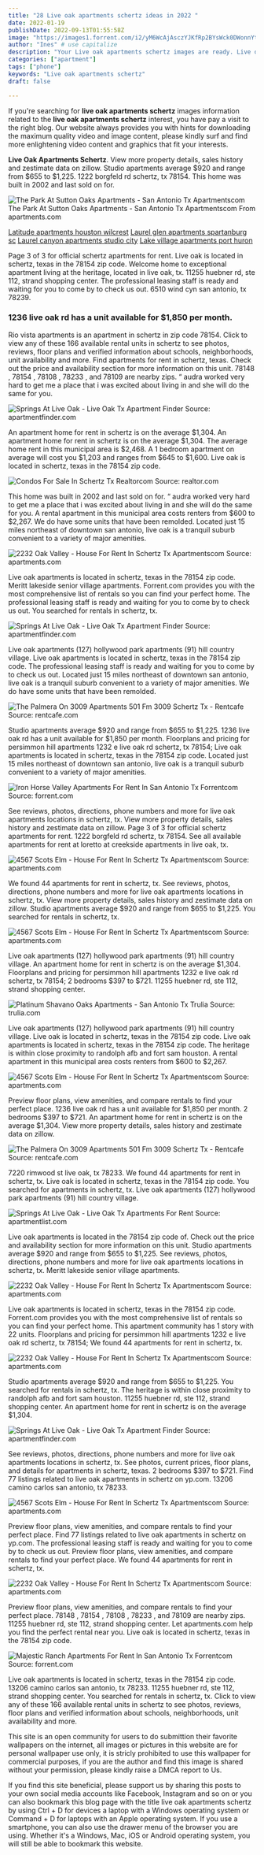 ```yaml
---
title: "28 Live oak apartments schertz ideas in 2022 "
date: 2022-01-19
publishDate: 2022-09-13T01:55:58Z
image: "https://images1.forrent.com/i2/yM6WcAjAsczYJKfRp2BYsWck0DWonnYtTURF0fznX5Y/112/image.jpg"
author: "Ines" # use capitalize
description: "Your Live oak apartments schertz images are ready. Live oak apartments schertz are a topic that is being searched for and liked by netizens today. You can Download the Live oak apartments schertz files here. Get all free images."
categories: ["apartment"]
tags: ["phone"]
keywords: "Live oak apartments schertz"
draft: false

---
```


If you're searching for **live oak apartments schertz** images information related to the **live oak apartments schertz** interest, you have pay a visit to the right  blog.  Our website always  provides you with  hints  for downloading  the maximum  quality video and image  content, please kindly surf and find more enlightening video content and graphics  that fit your interests.

**Live Oak Apartments Schertz**. View more property details, sales history and zestimate data on zillow. Studio apartments average $920 and range from $655 to $1,225. 1222 borgfeld rd schertz, tx 78154. This home was built in 2002 and last sold on for.

![The Park At Sutton Oaks Apartments - San Antonio Tx Apartmentscom](https://images1.apartments.com/i2/AwMGd6UWkfRn8gZ4f5kh4xg3PuzKmjgDI4X4iPkexRU/111/the-park-at-sutton-oaks-san-antonio-tx-primary-photo.jpg "The Park At Sutton Oaks Apartments - San Antonio Tx Apartmentscom")
The Park At Sutton Oaks Apartments - San Antonio Tx Apartmentscom From apartments.com

[Latitude apartments houston wilcrest](/latitude-apartments-houston-wilcrest/)
[Laurel glen apartments spartanburg sc](/laurel-glen-apartments-spartanburg-sc/)
[Laurel canyon apartments studio city](/laurel-canyon-apartments-studio-city/)
[Lake village apartments port huron](/lake-village-apartments-port-huron/)

Page 3 of 3 for official schertz apartments for rent. Live oak is located in schertz, texas in the 78154 zip code. Welcome home to exceptional apartment living at the heritage, located in live oak, tx. 11255 huebner rd, ste 112, strand shopping center. The professional leasing staff is ready and waiting for you to come by to check us out. 6510 wind cyn san antonio, tx 78239.

### 1236 live oak rd has a unit available for $1,850 per month.

Rio vista apartments is an apartment in schertz in zip code 78154. Click to view any of these 166 available rental units in schertz to see photos, reviews, floor plans and verified information about schools, neighborhoods, unit availability and more. Find apartments for rent in schertz, texas. Check out the price and availability section for more information on this unit. 78148 , 78154 , 78108 , 78233 , and 78109 are nearby zips. “ audra worked very hard to get me a place that i was excited about living in and she will do the same for you.


![Springs At Live Oak - Live Oak Tx Apartment Finder](https://image1.apartmentfinder.com/i2/_Ufuw6KJ7kjNK4Udog5hjUiVa8ZJFxUm1L6k5e7_4VA/111/springs-at-live-oak-live-oak-tx-interior-photo.jpg "Springs At Live Oak - Live Oak Tx Apartment Finder")
Source: apartmentfinder.com

An apartment home for rent in schertz is on the average $1,304. An apartment home for rent in schertz is on the average $1,304. The average home rent in this municipal area is $2,468. A 1 bedroom apartment on average will cost you $1,203 and ranges from $645 to $1,600. Live oak is located in schertz, texas in the 78154 zip code.

![Condos For Sale In Schertz Tx Realtorcom](https://ap.rdcpix.com/68a47c7d36976b4aecf67275757553f2l-m691413983od-w480_h360.jpg "Condos For Sale In Schertz Tx Realtorcom")
Source: realtor.com

This home was built in 2002 and last sold on for. “ audra worked very hard to get me a place that i was excited about living in and she will do the same for you. A rental apartment in this municipal area costs renters from $600 to $2,267. We do have some units that have been remolded. Located just 15 miles northeast of downtown san antonio, live oak is a tranquil suburb convenient to a variety of major amenities.

![2232 Oak Valley - House For Rent In Schertz Tx Apartmentscom](https://images1.apartments.com/i2/K_FTzq9n1uuRuJlwIHDHcfnNzRVhVB7YtiExEbH51fw/117/2232-oak-valley-schertz-tx-building-photo.jpg?p=1 "2232 Oak Valley - House For Rent In Schertz Tx Apartmentscom")
Source: apartments.com

Live oak apartments is located in schertz, texas in the 78154 zip code. Meritt lakeside senior village apartments. Forrent.com provides you with the most comprehensive list of rentals so you can find your perfect home. The professional leasing staff is ready and waiting for you to come by to check us out. You searched for rentals in schertz, tx.

![Springs At Live Oak - Live Oak Tx Apartment Finder](https://image1.apartmentfinder.com/i2/gLJHAf6InW2kue5W9hVtRQ-QWpEhXecb_hv8cEaZRBU/111/springs-at-live-oak-live-oak-tx-2br-grand-overlook.jpg "Springs At Live Oak - Live Oak Tx Apartment Finder")
Source: apartmentfinder.com

Live oak apartments (127) hollywood park apartments (91) hill country village. Live oak apartments is located in schertz, texas in the 78154 zip code. The professional leasing staff is ready and waiting for you to come by to check us out. Located just 15 miles northeast of downtown san antonio, live oak is a tranquil suburb convenient to a variety of major amenities. We do have some units that have been remolded.

![The Palmera On 3009 Apartments 501 Fm 3009 Schertz Tx - Rentcafe](https://cdngeneral.rentcafe.com/dmslivecafe/2/55533/bob_0794_Optimized.jpg?width=850&amp;mode=pad&amp;bgcolor=333333&amp;quality=80 "The Palmera On 3009 Apartments 501 Fm 3009 Schertz Tx - Rentcafe")
Source: rentcafe.com

Studio apartments average $920 and range from $655 to $1,225. 1236 live oak rd has a unit available for $1,850 per month. Floorplans and pricing for persimmon hill apartments 1232 e live oak rd schertz, tx 78154; Live oak apartments is located in schertz, texas in the 78154 zip code. Located just 15 miles northeast of downtown san antonio, live oak is a tranquil suburb convenient to a variety of major amenities.

![Iron Horse Valley Apartments For Rent In San Antonio Tx Forrentcom](https://images1.forrent.com/i2/fLURYbyGOJtS2ZzAyLctj1iiCEM5Tu2HNcs1PZeoxMA/112/image.jpg "Iron Horse Valley Apartments For Rent In San Antonio Tx Forrentcom")
Source: forrent.com

See reviews, photos, directions, phone numbers and more for live oak apartments locations in schertz, tx. View more property details, sales history and zestimate data on zillow. Page 3 of 3 for official schertz apartments for rent. 1222 borgfeld rd schertz, tx 78154. See all available apartments for rent at loretto at creekside apartments in live oak, tx.

![4567 Scots Elm - House For Rent In Schertz Tx Apartmentscom](https://images1.apartments.com/i2/NIqUC3RapMOQ2zEaI_lgqbq9TVL3FmvzYkj2ZexJ2Xo/111/4567-scots-elm-schertz-tx-primary-photo.jpg "4567 Scots Elm - House For Rent In Schertz Tx Apartmentscom")
Source: apartments.com

We found 44 apartments for rent in schertz, tx. See reviews, photos, directions, phone numbers and more for live oak apartments locations in schertz, tx. View more property details, sales history and zestimate data on zillow. Studio apartments average $920 and range from $655 to $1,225. You searched for rentals in schertz, tx.

![4567 Scots Elm - House For Rent In Schertz Tx Apartmentscom](https://images1.apartments.com/i2/N55Y-nMZAkjthfUtcNPKeYcvZ2whMcNiwYwtn0vYmEA/117/4567-scots-elm-schertz-tx-building-photo.jpg?p=1 "4567 Scots Elm - House For Rent In Schertz Tx Apartmentscom")
Source: apartments.com

Live oak apartments (127) hollywood park apartments (91) hill country village. An apartment home for rent in schertz is on the average $1,304. Floorplans and pricing for persimmon hill apartments 1232 e live oak rd schertz, tx 78154; 2 bedrooms $397 to $721. 11255 huebner rd, ste 112, strand shopping center.

![Platinum Shavano Oaks Apartments - San Antonio Tx Trulia](https://www.trulia.com/pictures/thumbs_6/zillowstatic/fp/31f6e838c87f28b79d5710dbd9279564-full.webp "Platinum Shavano Oaks Apartments - San Antonio Tx Trulia")
Source: trulia.com

Live oak apartments (127) hollywood park apartments (91) hill country village. Live oak is located in schertz, texas in the 78154 zip code. Live oak apartments is located in schertz, texas in the 78154 zip code. The heritage is within close proximity to randolph afb and fort sam houston. A rental apartment in this municipal area costs renters from $600 to $2,267.

![4567 Scots Elm - House For Rent In Schertz Tx Apartmentscom](https://images1.apartments.com/i2/RsYE7o3pil8fXYMq-VqSPsc4hVtXmjgclLm3ZUknQ3k/117/4567-scots-elm-schertz-tx-building-photo.jpg?p=1 "4567 Scots Elm - House For Rent In Schertz Tx Apartmentscom")
Source: apartments.com

Preview floor plans, view amenities, and compare rentals to find your perfect place. 1236 live oak rd has a unit available for $1,850 per month. 2 bedrooms $397 to $721. An apartment home for rent in schertz is on the average $1,304. View more property details, sales history and zestimate data on zillow.

![The Palmera On 3009 Apartments 501 Fm 3009 Schertz Tx - Rentcafe](https://cdngeneral.rentcafe.com/dmslivecafe/2/55533/bob_0797(1)_Optimized.jpg?width=350 "The Palmera On 3009 Apartments 501 Fm 3009 Schertz Tx - Rentcafe")
Source: rentcafe.com

7220 rimwood st live oak, tx 78233. We found 44 apartments for rent in schertz, tx. Live oak is located in schertz, texas in the 78154 zip code. You searched for apartments in schertz, tx. Live oak apartments (127) hollywood park apartments (91) hill country village.

![Springs At Live Oak - Live Oak Tx Apartments For Rent](https://res.cloudinary.com/apartmentlist/image/upload/c_fill,dpr_auto,f_auto,g_center,h_415,q_auto,w_640/8cbf344d1be3dccd10715514d5f4b67a.jpg "Springs At Live Oak - Live Oak Tx Apartments For Rent")
Source: apartmentlist.com

Live oak apartments is located in the 78154 zip code of. Check out the price and availability section for more information on this unit. Studio apartments average $920 and range from $655 to $1,225. See reviews, photos, directions, phone numbers and more for live oak apartments locations in schertz, tx. Meritt lakeside senior village apartments.

![2232 Oak Valley - House For Rent In Schertz Tx Apartmentscom](https://images1.apartments.com/i2/yN1E52oy6j_yatbDw9cjM5VWP8uKBCPEP202K3dC9UY/117/2232-oak-valley-schertz-tx-building-photo.jpg?p=1 "2232 Oak Valley - House For Rent In Schertz Tx Apartmentscom")
Source: apartments.com

Live oak apartments is located in schertz, texas in the 78154 zip code. Forrent.com provides you with the most comprehensive list of rentals so you can find your perfect home. This apartment community has 1 story with 22 units. Floorplans and pricing for persimmon hill apartments 1232 e live oak rd schertz, tx 78154; We found 44 apartments for rent in schertz, tx.

![2232 Oak Valley - House For Rent In Schertz Tx Apartmentscom](https://images1.apartments.com/i2/gBGSIVnndqCylRfgvrNna7apCdpHwGVLvsqnRxKPMWQ/117/2232-oak-valley-schertz-tx-building-photo.jpg?p=1 "2232 Oak Valley - House For Rent In Schertz Tx Apartmentscom")
Source: apartments.com

Studio apartments average $920 and range from $655 to $1,225. You searched for rentals in schertz, tx. The heritage is within close proximity to randolph afb and fort sam houston. 11255 huebner rd, ste 112, strand shopping center. An apartment home for rent in schertz is on the average $1,304.

![Springs At Live Oak - Live Oak Tx Apartment Finder](https://image1.apartmentfinder.com/i2/V0nKGydbKFjkr_1hNU0FnQfIQL_kOOfi1n4fbk9OAWw/117/springs-at-live-oak-live-oak-tx-studio-grand-overlook.jpg "Springs At Live Oak - Live Oak Tx Apartment Finder")
Source: apartmentfinder.com

See reviews, photos, directions, phone numbers and more for live oak apartments locations in schertz, tx. See photos, current prices, floor plans, and details for apartments in schertz, texas. 2 bedrooms $397 to $721. Find 77 listings related to live oak apartments in schertz on yp.com. 13206 camino carlos san antonio, tx 78233.

![4567 Scots Elm - House For Rent In Schertz Tx Apartmentscom](https://images1.apartments.com/i2/iQhjlOCuAy2H2VSUgZ3cSxC92cG2PtY8FTsPo_mG0vc/117/4567-scots-elm-schertz-tx-building-photo.jpg?p=1 "4567 Scots Elm - House For Rent In Schertz Tx Apartmentscom")
Source: apartments.com

Preview floor plans, view amenities, and compare rentals to find your perfect place. Find 77 listings related to live oak apartments in schertz on yp.com. The professional leasing staff is ready and waiting for you to come by to check us out. Preview floor plans, view amenities, and compare rentals to find your perfect place. We found 44 apartments for rent in schertz, tx.

![2232 Oak Valley - House For Rent In Schertz Tx Apartmentscom](https://images1.apartments.com/i2/y-EC3B2_PmDzMYAxlCkzckri0F7qi_uYATiofI8y8dE/111/2232-oak-valley-schertz-tx-primary-photo.jpg "2232 Oak Valley - House For Rent In Schertz Tx Apartmentscom")
Source: apartments.com

Preview floor plans, view amenities, and compare rentals to find your perfect place. 78148 , 78154 , 78108 , 78233 , and 78109 are nearby zips. 11255 huebner rd, ste 112, strand shopping center. Let apartments.com help you find the perfect rental near you. Live oak is located in schertz, texas in the 78154 zip code.

![Majestic Ranch Apartments For Rent In San Antonio Tx Forrentcom](https://images1.forrent.com/i2/yM6WcAjAsczYJKfRp2BYsWck0DWonnYtTURF0fznX5Y/112/image.jpg "Majestic Ranch Apartments For Rent In San Antonio Tx Forrentcom")
Source: forrent.com

Live oak apartments is located in schertz, texas in the 78154 zip code. 13206 camino carlos san antonio, tx 78233. 11255 huebner rd, ste 112, strand shopping center. You searched for rentals in schertz, tx. Click to view any of these 166 available rental units in schertz to see photos, reviews, floor plans and verified information about schools, neighborhoods, unit availability and more.

This site is an open community for users to do submittion their favorite wallpapers on the internet, all images or pictures in this website are for personal wallpaper use only, it is stricly prohibited to use this wallpaper for commercial purposes, if you are the author and find this image is shared without your permission, please kindly raise a DMCA report to Us.

If you find this site beneficial, please support us by sharing this posts to your own social media accounts like Facebook, Instagram and so on or you can also bookmark this blog page with the title live oak apartments schertz by using Ctrl + D for devices a laptop with a Windows operating system or Command + D for laptops with an Apple operating system. If you use a smartphone, you can also use the drawer menu of the browser you are using. Whether it's a Windows, Mac, iOS or Android operating system, you will still be able to bookmark this website.
